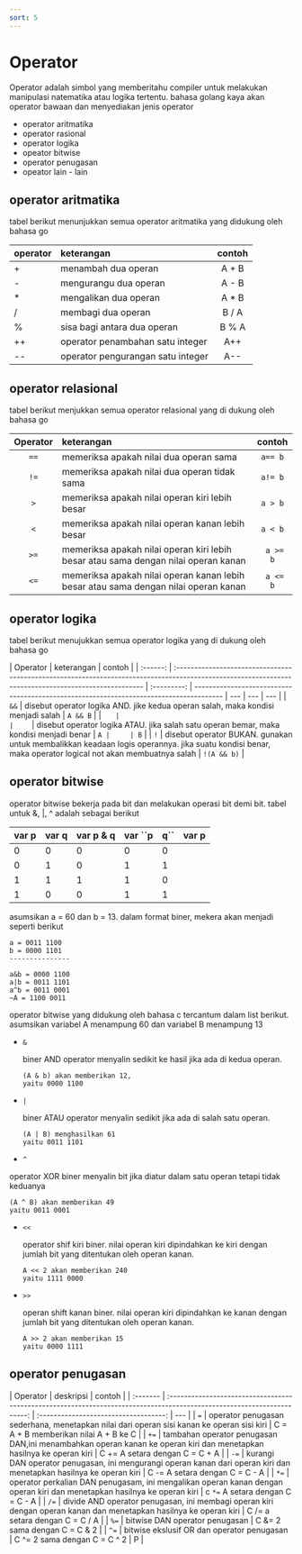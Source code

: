 ```yaml
---
sort: 5
---
```


# Operator

Operator adalah simbol yang memberitahu compiler untuk melakukan manipulasi natematika atau logika tertentu. bahasa golang kaya akan operator bawaan dan menyediakan jenis operator

- operator aritmatika
- operator rasional
- operator logika
- opeator bitwise
- operator penugasan
- opeator lain - lain

## operator aritmatika

tabel berikut menunjukkan semua operator aritmatika yang didukung oleh bahasa go

| operator | keterangan                        | contoh |
| :------- | :-------------------------------- | :----: |
| +        | menambah dua operan               | A + B  |
| -        | mengurangu dua operan             | A - B  |
| \*       | mengalikan dua operan             | A \* B |
| /        | membagi dua operan                | B / A  |
| %        | sisa bagi antara dua operan       | B % A  |
| ++       | operator penambahan satu integer  |  A++   |
| --       | operator pengurangan satu integer |  A--   |

## operator relasional

tabel berikut menjukkan semua operator relasional yang di dukung oleh bahasa go

| Operator | keterangan                                                                          |  contoh   |
| :------: | :---------------------------------------------------------------------------------- | :-------: |
|   `==`   | memeriksa apakah nilai dua operan sama                                              |  `a== b`  |
|   `!=`   | memeriksa apakah nilai dua operan tidak sama                                        |  `a!= b`  |
|   `>`    | memeriksa apakah nilai operan kiri lebih besar                                      |  `a > b`  |
|   `<`    | memeriksa apakah nilai operan kanan lebih besar                                     |  `a < b`  |
|   `>=`   | memeriksa apakah nilai operan kiri lebih besar atau sama dengan nilai operan kanan  | ` a >= b` |
|   `<=`   | memeriksa apakah nilai operan kanan lebih besar atau sama dengan nilai operan kanan | ` a <= b` |

## operator logika

tabel berikut menujukkan semua operator logika yang di dukung oleh bahasa go

| Operator | keterangan                                                                                                                                           |   contoh    |
| :------: | :--------------------------------------------------------------------------------------------------------------------------------------------------- | :---------: | -------------------------------------------------------------------------------------- | --- | --- | --- |
|   `&&`   | disebut operator logika AND. jike kedua operan salah, maka kondisi menjadi salah                                                                     |  `A && B`   |
|    ``    |                                                                                                                                                      |     ``      | disebut operator logika ATAU. jika salah satu operan bemar, maka kondisi menjadi benar | ``A |     | B`` |
|   `!`    | disebut operator BUKAN. gunakan untuk membalikkan keadaan logis operannya. jika suatu kondisi benar, maka operator logical not akan membuatnya salah | `!(A && b)` |

## operator bitwise

operator bitwise bekerja pada bit dan melakukan operasi bit demi bit. tabel untuk &, |, ^ adalah sebagai berikut

| var p | var q | var p & q | var ``p | q`` | var p |
| :---- | :---- | :-------- | :------ | :-- | ----- |
| 0     | 0     | 0         | 0       | 0   |
| 0     | 1     | 0         | 1       | 1   |
| 1     | 1     | 1         | 1       | 0   |
| 1     | 0     | 0         | 1       | 1   |

asumsikan a = 60 dan b = 13. dalam format biner, mekera akan menjadi seperti berikut

```
a = 0011 1100
b = 0000 1101
---------------

a&b = 0000 1100
a|b = 0011 1101
a^b = 0011 0001
~A = 1100 0011
```

operator bitwise yang didukung oleh bahasa c tercantum dalam list berikut. asumsikan variabel A menampung 60 dan variabel B menampung 13

- `&`

  biner AND operator menyalin sedikit ke hasil jika ada di kedua operan.

  ```
  (A & b) akan memberikan 12,
  yaitu 0000 1100
  ```

- `|`

  biner ATAU operator menyalin sedikit jika ada di salah satu operan.

  ```
  (A | B) menghasilkan 61
  yaitu 0011 1101
  ```

- `^`

operator XOR biner menyalin bit jika diatur dalam satu operan tetapi tidak keduanya

```
(A ^ B) akan memberikan 49
yaitu 0011 0001
```

- `<<`

  operator shif kiri biner. nilai operan kiri dipindahkan ke kiri dengan jumlah bit yang ditentukan oleh operan kanan.

  ```
  A << 2 akan memberikan 240
  yaitu 1111 0000
  ```

- `>>`

  operan shift kanan biner. nilai operan kiri dipindahkan ke kanan dengan jumlah bit yang ditentukan oleh operan kanan.

  ```
  A >> 2 akan memberikan 15
  yaitu 0000 1111
  ```

## operator penugasan

| Operator |                                                        deskripsi                                                        |                contoh                 |
| :------- | :---------------------------------------------------------------------------------------------------------------------: | :-----------------------------------: | --- |
| `=`      |                operator penugasan sederhana, menetapkan nilai dari operan sisi kanan ke operan sisi kiri                | C = A + B memberikan nilai A + B ke C |
| `+=`     |   tambahan operator penugasan DAN,ini menambahkan operan kanan ke operan kiri dan menetapkan hasilnya ke operan kiri    |    C += A setara dengan C = C + A     |
| `-=`     |   kurangi DAN operator penugasan, ini mengurangi operan kanan dari operan kiri dan menetapkan hasilnya ke operan kiri   |    C -= A setara dengan C = C - A     |
| `*=`     | operator perkalian DAN penugasam, ini mengalikan operan kanan dengan operan kiri dan menetapkan hasilnya ke operan kiri |   c `*=` A setara dengan C = C - A    |
| `/=`     |    divide AND operator penugasan, ini membagi operan kiri dengan operan kanan dan menetapkan hasilnya ke operan kiri    |    C /= a setara dengan C = C / A     |
| `%=`     |                                             bitwise DAN operator penugasan                                              |     C &= 2 sama dengan C = C & 2      |
| `^=`     |                                       bitwise ekslusif OR dan operator penugasan                                        |     C ^= 2 sama dengan C = C ^ 2      | P   |
